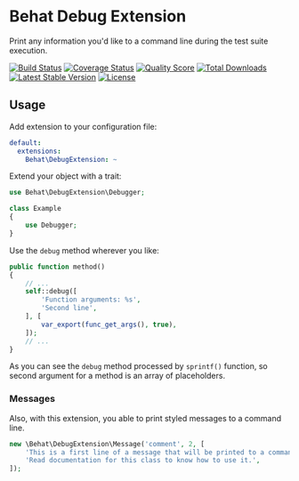 # Behat Debug Extension

Print any information you'd like to a command line during the test suite execution.

[![Build Status](https://img.shields.io/travis/BR0kEN-/behat-debug-extension/master.svg?style=flat)](https://travis-ci.org/BR0kEN-/behat-debug-extension)
[![Coverage Status](https://img.shields.io/scrutinizer/coverage/g/BR0kEN-/behat-debug-extension.svg?style=flat)](https://scrutinizer-ci.com/g/BR0kEN-/behat-debug-extension/code-structure)
[![Quality Score](https://img.shields.io/scrutinizer/g/BR0kEN-/behat-debug-extension.svg?style=flat)](https://scrutinizer-ci.com/g/BR0kEN-/behat-debug-extension)
[![Total Downloads](https://poser.pugx.org/behat/debug-extension/downloads)](https://packagist.org/packages/behat/debug-extension)
[![Latest Stable Version](https://poser.pugx.org/behat/debug-extension/v/stable)](https://packagist.org/packages/behat/debug-extension)
[![License](https://poser.pugx.org/behat/debug-extension/license)](https://packagist.org/packages/behat/debug-extension)

## Usage

Add extension to your configuration file:

```yml
default:
  extensions:
    Behat\DebugExtension: ~
```

Extend your object with a trait:

```php
use Behat\DebugExtension\Debugger;

class Example
{
    use Debugger;
}
```

Use the `debug` method wherever you like:

```php
public function method()
{
    // ...
    self::debug([
        'Function arguments: %s',
        'Second line',
    ], [
        var_export(func_get_args(), true),
    ]);
    // ...
}
```

As you can see the `debug` method processed by `sprintf()` function, so second argument for a method is an array of placeholders. 

### Messages

Also, with this extension, you able to print styled messages to a command line.

```php
new \Behat\DebugExtension\Message('comment', 2, [
    'This is a first line of a message that will be printed to a command line.',
    'Read documentation for this class to know how to use it.',
]);
```

